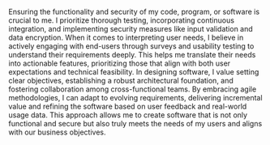 Ensuring the functionality and security of my code, program, or software is crucial to me. I prioritize thorough testing, incorporating continuous integration, and implementing security measures like input validation and data encryption. 
When it comes to interpreting user needs, I believe in actively engaging with end-users through surveys and usability testing to understand their requirements deeply.
This helps me translate their needs into actionable features, prioritizing those that align with both user expectations and technical feasibility. 
In designing software, I value setting clear objectives, establishing a robust architectural foundation, and fostering collaboration among cross-functional teams. 
By embracing agile methodologies, I can adapt to evolving requirements, delivering incremental value and refining the software based on user feedback and real-world usage data.
This approach allows me to create software that is not only functional and secure but also truly meets the needs of my users and aligns with our business objectives.






